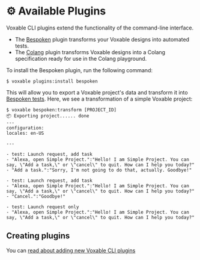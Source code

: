 # :gear: Available Plugins

Voxable CLI plugins extend the functionality of the command-line interface.

* The [Bespoken](./bespoken.md) plugin transforms your Voxable designs into automated tests.
* The [Colang](./colang.md) plugin transforms Voxable designs into a Colang specification ready for use in the Colang playground.

To install the Bespoken plugin, run the following command:
                
```sh-session
$ voxable plugins:install bespoken
```

This will allow you to export a Voxable project's data and transform it into [Bespoken tests](https://read.bespoken.io/end-to-end/getting-started/). Here, we see a transformation of a simple Voxable project:

```sh-session
$ voxable bespoken:transform [PROJECT_ID]
📦 Exporting project...... done
---
configuration:
locales: en-US

---

- test: Launch request, add task
- "Alexa, open Simple Project.":"Hello! I am Simple Project. You can say, \"Add a task,\" or \"cancel\" to quit. How can I help you today?"
- "Add a task.":"Sorry, I'm not going to do that, actually. Goodbye!"

- test: Launch request, add task
- "Alexa, open Simple Project.":"Hello! I am Simple Project. You can say, \"Add a task,\" or \"cancel\" to quit. How can I help you today?"
- "Cancel.":"Goodbye!"

- test: Launch request only
- "Alexa, open Simple Project.":"Hello! I am Simple Project. You can say, \"Add a task,\" or \"cancel\" to quit. How can I help you today?"
```

## Creating plugins

You can [read about adding new Voxable CLI plugins](../contributing/README.md#creating-a-new-plugin)
